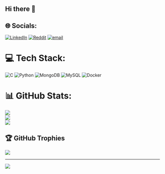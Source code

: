 ## Hi there 👋


## 🌐 Socials:
[![LinkedIn](https://img.shields.io/badge/LinkedIn-%230077B5.svg?logo=linkedin&logoColor=white)](https://linkedin.com/in/https://www.linkedin.com/in/anish-t/) [![Reddit](https://img.shields.io/badge/Reddit-%23FF4500.svg?logo=Reddit&logoColor=white)](https://reddit.com/user/https://www.reddit.com/u/Friendly_Surround_57/) [![email](https://img.shields.io/badge/Email-D14836?logo=gmail&logoColor=white)](mailto:anishthjune2006@gmail.com) 

# 💻 Tech Stack:
![C](https://img.shields.io/badge/c-%2300599C.svg?style=for-the-badge&logo=c&logoColor=white) ![Python](https://img.shields.io/badge/python-3670A0?style=for-the-badge&logo=python&logoColor=ffdd54) ![MongoDB](https://img.shields.io/badge/MongoDB-%234ea94b.svg?style=for-the-badge&logo=mongodb&logoColor=white) ![MySQL](https://img.shields.io/badge/mysql-4479A1.svg?style=for-the-badge&logo=mysql&logoColor=white) ![Docker](https://img.shields.io/badge/docker-%230db7ed.svg?style=for-the-badge&logo=docker&logoColor=white)
# 📊 GitHub Stats:
![](https://github-readme-stats.vercel.app/api?username=Anish1606&theme=dark&hide_border=false&include_all_commits=false&count_private=false)<br/>
![](https://nirzak-streak-stats.vercel.app/?user=Anish1606&theme=dark&hide_border=false)<br/>
![](https://github-readme-stats.vercel.app/api/top-langs/?username=Anish1606&theme=dark&hide_border=false&include_all_commits=false&count_private=false&layout=compact)

## 🏆 GitHub Trophies
![](https://github-profile-trophy.vercel.app/?username=Anish1606&theme=radical&no-frame=false&no-bg=false&margin-w=4)

---
[![](https://visitcount.itsvg.in/api?id=Anish1606&icon=0&color=0)](https://visitcount.itsvg.in)

<!-- Proudly created with GPRM ( https://gprm.itsvg.in ) -->
